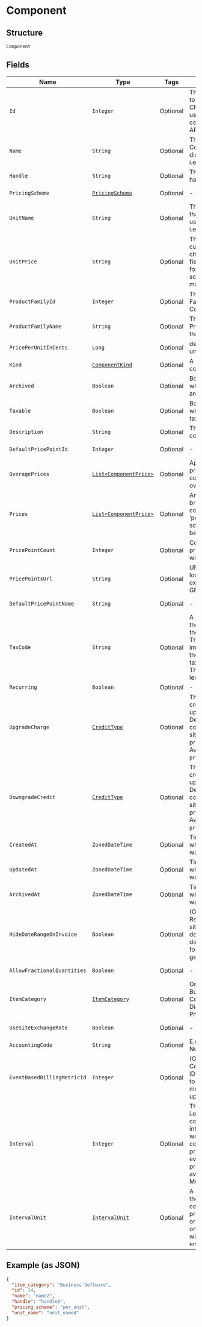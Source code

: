 
# Component

## Structure

`Component`

## Fields

| Name | Type | Tags | Description | Getter | Setter |
|  --- | --- | --- | --- | --- | --- |
| `Id` | `Integer` | Optional | The unique ID assigned to the component by Chargify. This ID can be used to fetch the component from the API. | Integer getId() | setId(Integer id) |
| `Name` | `String` | Optional | The name of the Component, suitable for display on statements. i.e. Text Messages. | String getName() | setName(String name) |
| `Handle` | `String` | Optional | The component API handle | String getHandle() | setHandle(String handle) |
| `PricingScheme` | [`PricingScheme`](../../doc/models/pricing-scheme.md) | Optional | - | PricingScheme getPricingScheme() | setPricingScheme(PricingScheme pricingScheme) |
| `UnitName` | `String` | Optional | The name of the unit that the component’s usage is measured in. i.e. message | String getUnitName() | setUnitName(String unitName) |
| `UnitPrice` | `String` | Optional | The amount the customer will be charged per unit. This field is only populated for ‘per_unit’ pricing schemes, otherwise it may be null. | String getUnitPrice() | setUnitPrice(String unitPrice) |
| `ProductFamilyId` | `Integer` | Optional | The id of the Product Family to which the Component belongs | Integer getProductFamilyId() | setProductFamilyId(Integer productFamilyId) |
| `ProductFamilyName` | `String` | Optional | The name of the Product Family to which the Component belongs | String getProductFamilyName() | setProductFamilyName(String productFamilyName) |
| `PricePerUnitInCents` | `Long` | Optional | deprecated - use unit_price instead | Long getPricePerUnitInCents() | setPricePerUnitInCents(Long pricePerUnitInCents) |
| `Kind` | [`ComponentKind`](../../doc/models/component-kind.md) | Optional | A handle for the component type | ComponentKind getKind() | setKind(ComponentKind kind) |
| `Archived` | `Boolean` | Optional | Boolean flag describing whether a component is archived or not. | Boolean getArchived() | setArchived(Boolean archived) |
| `Taxable` | `Boolean` | Optional | Boolean flag describing whether a component is taxable or not. | Boolean getTaxable() | setTaxable(Boolean taxable) |
| `Description` | `String` | Optional | The description of the component. | String getDescription() | setDescription(String description) |
| `DefaultPricePointId` | `Integer` | Optional | - | Integer getDefaultPricePointId() | setDefaultPricePointId(Integer defaultPricePointId) |
| `OveragePrices` | [`List<ComponentPrice>`](../../doc/models/component-price.md) | Optional | Applicable only to prepaid usage components. An array of overage price brackets. | List<ComponentPrice> getOveragePrices() | setOveragePrices(List<ComponentPrice> overagePrices) |
| `Prices` | [`List<ComponentPrice>`](../../doc/models/component-price.md) | Optional | An array of price brackets. If the component uses the ‘per_unit’ pricing scheme, this array will be empty. | List<ComponentPrice> getPrices() | setPrices(List<ComponentPrice> prices) |
| `PricePointCount` | `Integer` | Optional | Count for the number of price points associated with the component | Integer getPricePointCount() | setPricePointCount(Integer pricePointCount) |
| `PricePointsUrl` | `String` | Optional | URL that points to the location to read the existing price points via GET request | String getPricePointsUrl() | setPricePointsUrl(String pricePointsUrl) |
| `DefaultPricePointName` | `String` | Optional | - | String getDefaultPricePointName() | setDefaultPricePointName(String defaultPricePointName) |
| `TaxCode` | `String` | Optional | A string representing the tax code related to the component type. This is especially important when using the Avalara service to tax based on locale. This attribute has a max length of 10 characters. | String getTaxCode() | setTaxCode(String taxCode) |
| `Recurring` | `Boolean` | Optional | - | Boolean getRecurring() | setRecurring(Boolean recurring) |
| `UpgradeCharge` | [`CreditType`](../../doc/models/credit-type.md) | Optional | The type of credit to be created when upgrading/downgrading. Defaults to the component and then site setting if one is not provided.<br>Available values: `full`, `prorated`, `none`. | CreditType getUpgradeCharge() | setUpgradeCharge(CreditType upgradeCharge) |
| `DowngradeCredit` | [`CreditType`](../../doc/models/credit-type.md) | Optional | The type of credit to be created when upgrading/downgrading. Defaults to the component and then site setting if one is not provided.<br>Available values: `full`, `prorated`, `none`. | CreditType getDowngradeCredit() | setDowngradeCredit(CreditType downgradeCredit) |
| `CreatedAt` | `ZonedDateTime` | Optional | Timestamp indicating when this component was created | ZonedDateTime getCreatedAt() | setCreatedAt(ZonedDateTime createdAt) |
| `UpdatedAt` | `ZonedDateTime` | Optional | Timestamp indicating when this component was updated | ZonedDateTime getUpdatedAt() | setUpdatedAt(ZonedDateTime updatedAt) |
| `ArchivedAt` | `ZonedDateTime` | Optional | Timestamp indicating when this component was archived | ZonedDateTime getArchivedAt() | setArchivedAt(ZonedDateTime archivedAt) |
| `HideDateRangeOnInvoice` | `Boolean` | Optional | (Only available on Relationship Invoicing sites) Boolean flag describing if the service date range should show for the component on generated invoices. | Boolean getHideDateRangeOnInvoice() | setHideDateRangeOnInvoice(Boolean hideDateRangeOnInvoice) |
| `AllowFractionalQuantities` | `Boolean` | Optional | - | Boolean getAllowFractionalQuantities() | setAllowFractionalQuantities(Boolean allowFractionalQuantities) |
| `ItemCategory` | [`ItemCategory`](../../doc/models/item-category.md) | Optional | One of the following: Business Software, Consumer Software, Digital Services, Physical Goods, Other | ItemCategory getItemCategory() | setItemCategory(ItemCategory itemCategory) |
| `UseSiteExchangeRate` | `Boolean` | Optional | - | Boolean getUseSiteExchangeRate() | setUseSiteExchangeRate(Boolean useSiteExchangeRate) |
| `AccountingCode` | `String` | Optional | E.g. Internal ID or SKU Number | String getAccountingCode() | setAccountingCode(String accountingCode) |
| `EventBasedBillingMetricId` | `Integer` | Optional | (Only for Event Based Components) This is an ID of a metric attached to the component. This metric is used to bill upon collected events. | Integer getEventBasedBillingMetricId() | setEventBasedBillingMetricId(Integer eventBasedBillingMetricId) |
| `Interval` | `Integer` | Optional | The numerical interval. i.e. an interval of ‘30’ coupled with an interval_unit of day would mean this component's default price point would renew every 30 days. This property is only available for sites with Multifrequency enabled. | Integer getInterval() | setInterval(Integer interval) |
| `IntervalUnit` | [`IntervalUnit`](../../doc/models/interval-unit.md) | Optional | A string representing the interval unit for this component's default price point, either month or day. This property is only available for sites with Multifrequency enabled. | IntervalUnit getIntervalUnit() | setIntervalUnit(IntervalUnit intervalUnit) |

## Example (as JSON)

```json
{
  "item_category": "Business Software",
  "id": 24,
  "name": "name2",
  "handle": "handle8",
  "pricing_scheme": "per_unit",
  "unit_name": "unit_name4"
}
```

